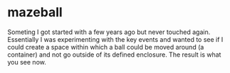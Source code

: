 # mazeball
Someting I got started with a few years ago but never touched again. Essentially I was experimenting with the key events and wanted to see if I could create a space within which a ball could be moved around (a container) and not go outside of its defined enclosure. The result is what you see now. 
